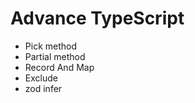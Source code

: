 <h1>Advance TypeScript</h1>
<ul>
  <li>Pick method</li>
  <li>Partial method</li>
  <li>Record And Map</li>
  <li>Exclude</li>
  <li>zod infer<method></li>
</ul>
